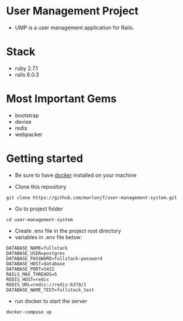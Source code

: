 # User Management Project

- UMP is a user management application for Rails.

# Stack

- ruby 2.7.1
- rails 6.0.3

# Most Important Gems

- bootstrap
- devise
- redis
- webpacker

# Getting started

- Be sure to have [docker] installed on your machine

- Clone this repository
```
git clone https://github.com/marlonjf/user-management-system.git
```
- Go to project folder
```
cd user-management-system
```
- Create .env file in the project root directory
- variables in .env file below:
```
DATABASE_NAME=fullstack
DATABASE_USER=postgres
DATABASE_PASSWORD=fullstack-password
DATABASE_HOST=database
DATABASE_PORT=5432
RAILS_MAX_THREADS=5
REDIS_HOST=redis
REDIS_URL=redis://redis:6379/1
DATABASE_NAME_TEST=fullstack_test

```
- run docker to start the server
```
docker-compose up
```

[docker]: https://docs.docker.com/get-docker/
